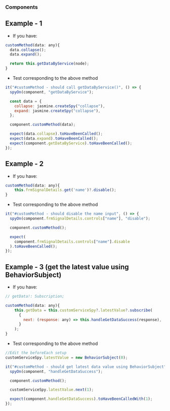 ### Components

## Example - 1

- If you have:

```javascript
customMethod(data: any){
  data.collapse();
  data.expand();

  return this.getDataByService(node);
}
```

- Test corresponding to the above method

```javascript
it("#customMethod - should call getDataByService()", () => {
  spyOn(component, "getDataByService");

  const data = {
    collapse: jasmine.createSpy("collapse"),
    expand: jasmine.createSpy("collapse"),
  };

  component.customMethod(data);

  expect(data.collapse).toHaveBeenCalled();
  expect(data.expand).toHaveBeenCalled();
  expect(component.getDataByService).toHaveBeenCalled();
});
```

## Example - 2

- If you have:

```javascript
customMethod(data: any){
    this.frmSignalDetails.get('name')?.disable();
}
```

- Test corresponding to the above method

```javascript
it("#customMethod - should disable the name input", () => {
  spyOn(component.frmSignalDetails.controls["name"], "disable");

  component.customMethod();

  expect(
    component.frmSignalDetails.controls["name"].disable
  ).toHaveBeenCalled();
});
```

## Example - 3 (get the latest value using BehaviorSubject)

- If you have:

```javascript
// getData!: Subscription;

customMethod(data: any){
    this.getData = this.customServiceSpy?.latestValue?.subscribe(
      {
        next: (response: any) => this.handleGetDataSuccess(response),
      }
    );
}
```

- Test corresponding to the above method

```javascript
//Edit the beforeEach setup
customServiceSpy.latestValue = new BehaviorSubject(0);

it("#customMethod - should get latest data value using BehaviorSubject", () => {
  spyOn(component, "handleGetDataSuccess");

  component.customMethod();

  customServiceSpy.latestValue.next(1);

  expect(component.handleGetDataSuccess).toHaveBeenCalledWith(1);
});
```
